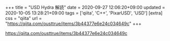 +++
title = "USD Hydra 解読"
date = 2020-09-27 12:06:20+09:00
updated = 2020-10-05 13:28:21+09:00
tags = ['qiita', 'C++', 'PixarUSD', 'USD']
[extra]
css = "qiita"
url = "https://qiita.com/ousttrue/items/3b44377e6e24c034649c"
+++

<https://qiita.com/ousttrue/items/3b44377e6e24c034649c>

